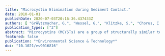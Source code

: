 ```yaml
---
title: "Microcystin Elimination during Sediment Contact."
date: 2010-01-01
publishDate: 2020-07-03T20:16:36.437433Z
authors: [ "GrÃ¼tzmacher, G.", "Wessel, G.", "Klitzke, S.", "Chorus, I." ]
publication_types: ["2"]
abstract: "Microcystins (MCYSTs) are a group of structurally similar toxic peptides produced by cyanobacteria (“blue-green algae”) which occur frequently in surface waters worldwide. Reliable elimination is necessary when using these waters as drinking watersources.Bankfiltrationandartificial groundwaterrecharge utilize adsorption and degradation processes in the subsurface, commonlythroughsandandgravel aquifers, for the elimination of a wide range of substances during drinking water (pre-) treatment. To obtain parameters for estimating whether MCYST breakthrough is likely in field settings, we tested MCYST elimination in laboratory experiments (batch experiments, column experiments) under a range of conditions. Adsorption coefficients (kd-values) obtained from batch studies ranged from 0.2 mL/g for filter sand to 11.6 mL/g for fine grained aquifer materials with 2% fine grains (<63 µm) and 0.8% organic matter. First order degradation rates in column studies reached 1.87 d-1 under aerobic conditions and showed high variations under anoxic conditions (<0.01-1.35 d-1). These results show that, next to sediment texture, redox conditions play an important role for MCYST elimination during sediment passage. Biodegradation was identified as the dominating process for MCYST elimination in sandy aquifer material."
featured: false
publication: "*Environmental Science & Technology*"
doi: "10.1021/es9016816"
---
```


